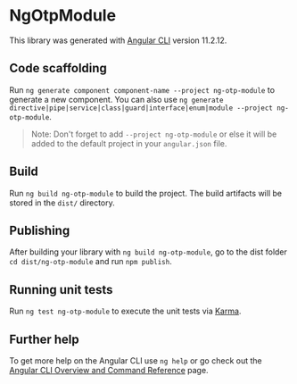 # NgOtpModule

This library was generated with [Angular CLI](https://github.com/angular/angular-cli) version 11.2.12.

## Code scaffolding

Run `ng generate component component-name --project ng-otp-module` to generate a new component. You can also use `ng generate directive|pipe|service|class|guard|interface|enum|module --project ng-otp-module`.
> Note: Don't forget to add `--project ng-otp-module` or else it will be added to the default project in your `angular.json` file. 

## Build

Run `ng build ng-otp-module` to build the project. The build artifacts will be stored in the `dist/` directory.

## Publishing

After building your library with `ng build ng-otp-module`, go to the dist folder `cd dist/ng-otp-module` and run `npm publish`.

## Running unit tests

Run `ng test ng-otp-module` to execute the unit tests via [Karma](https://karma-runner.github.io).

## Further help

To get more help on the Angular CLI use `ng help` or go check out the [Angular CLI Overview and Command Reference](https://angular.io/cli) page.
